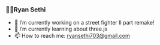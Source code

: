 ### ✌🏽Ryan Sethi

- 🔭 I’m currently working on a street fighter II part remake!
- 🌱 I’m currently learning about three.js
- 📫 How to reach me: ryansethi703@gmail.com
